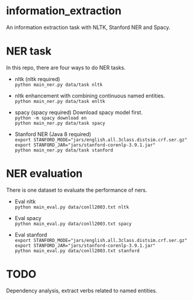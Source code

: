 # information_extraction
An information extraction task with NLTK, Stanford NER and Spacy.

# NER task 
In this repo, there are four ways to do NER tasks.

* nltk (nltk required)  
`python main_ner.py data/task nltk`


* nltk enhancement with combining continuous named entities.  
`python main_ner.py data/task enltk`


* spacy (spacy required)
Download spacy model first.  
`python -m spacy download en`  
`python main_ner.py data/task spacy`


* Stanford NER (Java 8 required)  
`export STANFORD_MODE="jars/english.all.3class.distsim.crf.ser.gz"`  
`export STANFORD_JAR="jars/stanford-corenlp-3.9.1.jar"`  
`python main_ner.py data/task stanford`


# NER evaluation 
There is one dataset to evaluate the performance of ners. 

* Eval nltk  
`python main_eval.py data/conll2003.txt nltk` 

* Eval spacy  
`python main_eval.py data/conll2003.txt spacy`

* Eval stanford  
`export STANFORD_MODE="jars/english.all.3class.distsim.crf.ser.gz"` 
`export STANFORD_JAR="jars/stanford-corenlp-3.9.1.jar"`  
`python main_eval.py data/conll2003.txt stanford` 

# TODO  

Dependency analysis, extract verbs related to named entities.
